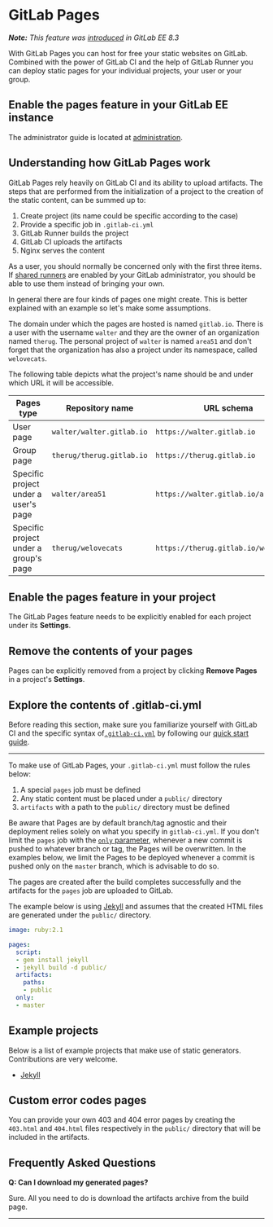 # GitLab Pages

_**Note:** This feature was [introduced][ee-80] in GitLab EE 8.3_

With GitLab Pages you can host for free your static websites on GitLab.
Combined with the power of GitLab CI and the help of GitLab Runner you can
deploy static pages for your individual projects, your user or your group.

## Enable the pages feature in your GitLab EE instance

The administrator guide is located at [administration](administration.md).

## Understanding how GitLab Pages work

GitLab Pages rely heavily on GitLab CI and its ability to upload artifacts.
The steps that are performed from the initialization of a project to the
creation of the static content, can be summed up to:

1. Create project (its name could be specific according to the case)
1. Provide a specific job in `.gitlab-ci.yml`
1. GitLab Runner builds the project
1. GitLab CI uploads the artifacts
1. Nginx serves the content

As a user, you should normally be concerned only with the first three items.
If [shared runners](../ci/runners/README.md) are enabled by your GitLab
administrator, you should be able to use them instead of bringing your own.

In general there are four kinds of pages one might create. This is better
explained with an example so let's make some assumptions.

The domain under which the pages are hosted is named `gitlab.io`. There is a
user with the username `walter` and they are the owner of an organization named
`therug`. The personal project of `walter` is named `area51` and don't forget
that the organization has also a project under its namespace, called
`welovecats`.

The following table depicts what the project's name should be and under which
URL it will be accessible.

| Pages type | Repository name | URL schema |
| ---------- | --------------- | ---------- |
| User page  | `walter/walter.gitlab.io`  | `https://walter.gitlab.io`  |
| Group page | `therug/therug.gitlab.io`  | `https://therug.gitlab.io`  |
| Specific project under a user's page  | `walter/area51`     | `https://walter.gitlab.io/area51`     |
| Specific project under a group's page | `therug/welovecats` | `https://therug.gitlab.io/welovecats` |

## Enable the pages feature in your project

The GitLab Pages feature needs to be explicitly enabled for each project
under its **Settings**.

## Remove the contents of your pages

Pages can be explicitly removed from a project by clicking **Remove Pages**
in a project's **Settings**.

## Explore the contents of .gitlab-ci.yml

Before reading this section, make sure you familiarize yourself with GitLab CI
and the specific syntax of[`.gitlab-ci.yml`](../ci/yaml/README.md) by
following our [quick start guide](../ci/quick_start/README.md).

---

To make use of GitLab Pages, your `.gitlab-ci.yml` must follow the rules below:

1. A special `pages` job must be defined
1. Any static content must be placed under a `public/` directory
1. `artifacts` with a path to the `public/` directory must be defined

Be aware that Pages are by default branch/tag agnostic and their deployment
relies solely on what you specify in `gitlab-ci.yml`. If you don't limit the
`pages` job with the [`only` parameter](../ci/yaml/README.md#only-and-except),
whenever a new commit is pushed to whatever branch or tag, the Pages will be
overwritten. In the examples below, we limit the Pages to be deployed whenever
a commit is pushed only on the `master` branch, which is advisable to do so.

The pages are created after the build completes successfully and the artifacts
for the `pages` job are uploaded to GitLab.

The example below is using [Jekyll][] and assumes that the created HTML files
are generated under the `public/` directory.

```yaml
image: ruby:2.1

pages:
  script:
  - gem install jekyll
  - jekyll build -d public/
  artifacts:
    paths:
    - public
  only:
  - master
```

## Example projects

Below is a list of example projects that make use of static generators.
Contributions are very welcome.

* [Jekyll](https://gitlab.com/gitlab-examples/pages-jekyll)

## Custom error codes pages

You can provide your own 403 and 404 error pages by creating the `403.html` and
`404.html` files respectively in the `public/` directory that will be included
in the artifacts.

## Frequently Asked Questions

**Q: Can I download my generated pages?**

Sure. All you need to do is download the artifacts archive from the build page.

---

[jekyll]: http://jekyllrb.com/
[ee-80]: https://gitlab.com/gitlab-org/gitlab-ee/merge_requests/80
